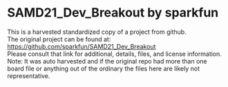 
# SAMD21_Dev_Breakout by sparkfun  
This is a harvested standardized copy of a project from github.  
The original project can be found at:  
https://github.com/sparkfun/SAMD21_Dev_Breakout  
Please consult that link for additional, details, files, and license information.  
Note: It was auto harvested and if the original repo had more than one board file or anything out of the ordinary the files here are likely not representative.  
    